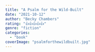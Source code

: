 ```yaml
---
title: "A Psalm for the Wild-Built"
date: "2021-10-12"
author: "Becky Chambers"
rating: "👍👍👍👍👍"
genre: "fiction"
categories: 
  - "book"
coverImage: "psalmforthewildbuilt.jpg"
---
```




